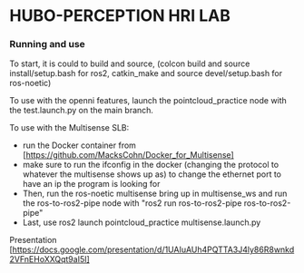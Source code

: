 # HUBO-PERCEPTION HRI LAB
### Running and use
To start, it is could to build and source, (colcon build and source install/setup.bash for ros2, catkin_make and source devel/setup.bash for ros-noetic)

To use with the openni features, launch the pointcloud_practice node with the test.launch.py on the main branch.

To use with the Multisense SLB: 
* run the Docker container from [https://github.com/MacksCohn/Docker_for_Multisense]
* make sure to run the ifconfig in the docker (changing the protocol to whatever the multisense shows up as) to change the ethernet port to have an ip the program is looking for
* Then, run the ros-noetic multisense bring up in multisense_ws and run the ros-to-ros2-pipe node with "ros2 run ros-to-ros2-pipe ros-to-ros2-pipe"
* Last, use ros2 launch pointcloud_practice multisense.launch.py

Presentation [https://docs.google.com/presentation/d/1UAIuAUh4PQTTA3J4ly86R8wnkd2VFnEHoXXQqt9aI5I]
